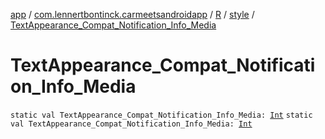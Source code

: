 [app](../../../index.md) / [com.lennertbontinck.carmeetsandroidapp](../../index.md) / [R](../index.md) / [style](index.md) / [TextAppearance_Compat_Notification_Info_Media](./-text-appearance_-compat_-notification_-info_-media.md)

# TextAppearance_Compat_Notification_Info_Media

`static val TextAppearance_Compat_Notification_Info_Media: `[`Int`](https://kotlinlang.org/api/latest/jvm/stdlib/kotlin/-int/index.html)
`static val TextAppearance_Compat_Notification_Info_Media: `[`Int`](https://kotlinlang.org/api/latest/jvm/stdlib/kotlin/-int/index.html)